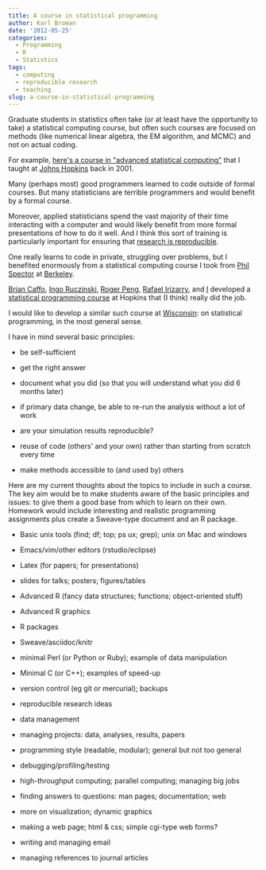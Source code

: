 ```yaml
---
title: A course in statistical programming
author: Karl Broman
date: '2012-05-25'
categories:
  - Programming
  - R
  - Statistics
tags:
  - computing
  - reproducible research
  - teaching
slug: a-course-in-statistical-programming
---
```


Graduate students in statistics often take (or at least have the opportunity to take) a statistical computing course, but often such courses are focused on methods (like numerical linear algebra, the EM algorithm, and MCMC) and not on actual coding.

For example, [here's a course in "advanced statistical computing"](http://www.biostat.wisc.edu/~kbroman/teaching/statcomp/index.html) that I taught at [Johns Hopkins](http://www.biostat.jhsph.edu) back in 2001.

Many (perhaps most) good programmers learned to code outside of formal courses.  But many statisticians are terrible programmers and would benefit by a formal course.

Moreover, applied statisticians spend the vast majority of their time interacting with a computer and would likely benefit from more formal presentations of how to do it well.  And I think this sort of training is particularly important for ensuring that [research is reproducible](https://groups.google.com/forum/?fromgroups#!forum/reproducible-research).

One really learns to code in private, struggling over problems, but I benefited enormously from a statistical computing course I took from [Phil Spector](http://www.stat.berkeley.edu/~spector/) at [Berkeley](http://www.stat.berkeley.edu).

[Brian Caffo](http://www.biostat.jhsph.edu/~bcaffo), [Ingo Ruczinski](http://www.biostat.jhsph.edu/~iruczins/), [Roger Peng](http://www.biostat.jhsph.edu/~rpeng), [Rafael Irizarry](http://www.biostat.jhsph.edu/~ririzarr/), and [I](http://www.biostat.wisc.edu/~kbroman) developed a [statistical programming course](http://www.biostat.jhsph.edu/~bcaffo/statcomp/) at Hopkins that (I think) really did the job.

I would like to develop a similar such course at [Wisconsin](http://www.biostat.wisc.edu): on statistical programming, in the most general sense.

I have in mind several basic principles:

  * be self-sufficient

  * get the right answer

  * document what you did (so that you will understand what you did 6 months later)

  * if primary data change, be able to re-run the analysis without a lot of work

  * are your simulation results reproducible?

  * reuse of code (others' and your own) rather than starting from scratch every time

  * make methods accessible to (and used by) others

Here are my current thoughts about the topics to include in such a course.  The key aim would be to make students aware of the basic principles and issues: to give them a good base from which to learn on their own.  Homework would include interesting and realistic programming assignments plus create a Sweave-type document and an R package.

  * Basic unix tools (find; df; top; ps ux; grep); unix on Mac and windows

  * Emacs/vim/other editors (rstudio/eclipse)

  * Latex (for papers; for presentations)

  * slides for talks; posters; figures/tables

  * Advanced R (fancy data structures; functions; object-oriented stuff)

  * Advanced R graphics

  * R packages

  * Sweave/asciidoc/knitr

  * minimal Perl (or Python or Ruby); example of data manipulation

  * Minimal C (or C++); examples of speed-up

  * version control (eg git or mercurial); backups

  * reproducible research ideas

  * data management

  * managing projects: data, analyses, results, papers

  * programming style (readable, modular); general but not too general

  * debugging/profiling/testing

  * high-throughput computing; parallel computing; managing big jobs

  * finding answers to questions: man pages; documentation; web

  * more on visualization; dynamic graphics

  * making a web page; html & css; simple cgi-type web forms?

  * writing and managing email

  * managing references to journal articles
